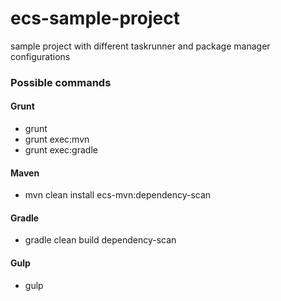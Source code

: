 # ecs-sample-project
sample project with different taskrunner and package manager configurations

### Possible commands
#### Grunt
- grunt 
- grunt exec:mvn
- grunt exec:gradle

#### Maven
- mvn clean install ecs-mvn:dependency-scan

#### Gradle
- gradle clean build dependency-scan

#### Gulp
- gulp


